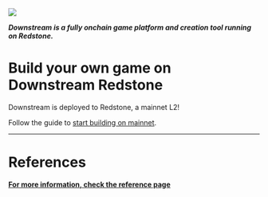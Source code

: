 
<img src="tutorial/images/header.png">

___Downstream is a fully onchain game platform and creation tool running on Redstone.___


# Build your own game on Downstream Redstone

Downstream is deployed to Redstone, a mainnet L2!

Follow the guide to [start building on mainnet](./tutorial/README.md).

------------------------------------
    
# References
__[For more information, check the reference page](/tutorial/REFERENCE.md)__

